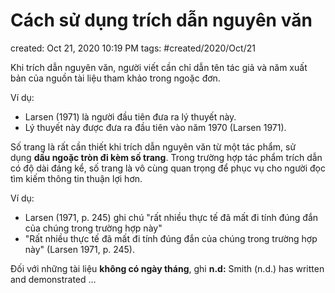 # Cách sử dụng trích dẫn nguyên văn

created: Oct 21, 2020 10:19 PM
tags: #created/2020/Oct/21

Khi trích dẫn nguyên văn, người viết cần chỉ dẫn tên tác giả và năm xuất bản của nguồn tài liệu tham khảo trong ngoặc đơn.

Ví dụ:
- Larsen (1971) là người đầu tiên đưa ra lý thuyết này.
- Lý thuyết này được đưa ra đầu tiên vào năm 1970 (Larsen 1971).

Số trang là rất cần thiết khi trích dẫn nguyên văn từ một tác phẩm, sử dụng **dấu ngoặc tròn đi kèm số trang**. Trong trường hợp tác phẩm trích dẫn có độ dài đáng kể, số trang là vô cùng quan trọng để phục vụ cho người đọc tìm kiếm thông tin thuận lợi hơn.

Ví dụ:
- Larsen (1971, p. 245) ghi chú "rất nhiều thực tế đã mất đi tính đúng đắn của chúng trong trường hợp này"
- "Rất nhiều thực tế đã mất đi tính đúng đắn của chúng trong trường hợp này" (Larsen 1971, p. 245).

Đối với những tài liệu **không có ngày tháng**, ghi **n.d:**
Smith (n.d.) has written and demonstrated …

